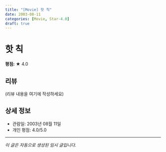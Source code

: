 ```yaml
---
title: "[Movie] 핫 칙"
date: 2003-08-11
categories: [Movie, Star-4.0]
draft: true
---
```


# 핫 칙

**평점:** ★ 4.0

## 리뷰

(리뷰 내용을 여기에 작성하세요)

## 상세 정보

- 관람일: 2003년 08월 11일
- 개인 평점: 4.0/5.0

---

*이 글은 자동으로 생성된 임시 글입니다.*
